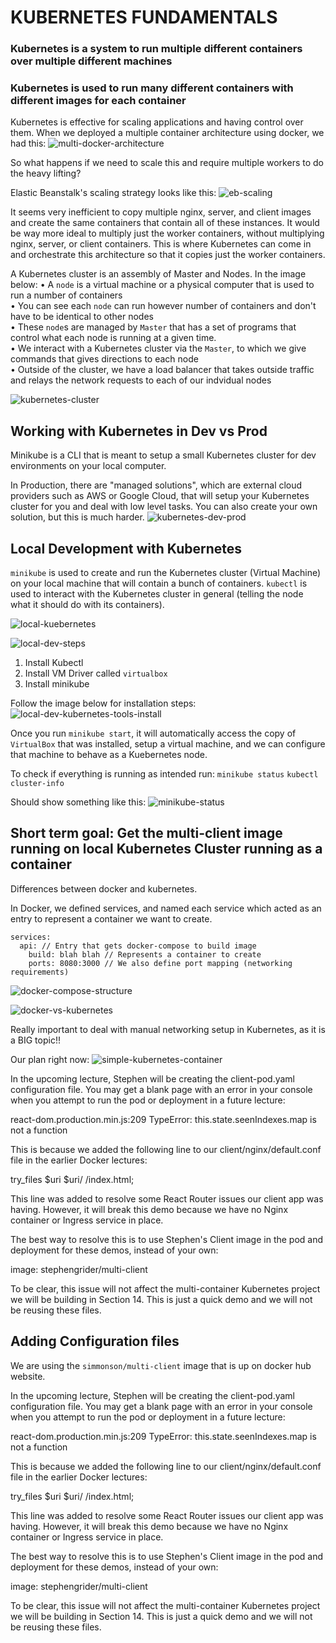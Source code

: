 # KUBERNETES FUNDAMENTALS


### Kubernetes is a system to run multiple different containers over multiple different machines
### Kubernetes is used to run many different containers with different images for each container

Kubernetes is effective for scaling applications and having control over them. When we deployed a multiple container architecture using docker, we had this:
![multi-docker-architecture](./readme-images/multi-docker-architecture.png)

So what happens if we need to scale this and require multiple workers to do the heavy lifting?

Elastic Beanstalk's scaling strategy looks like this:
![eb-scaling](./readme-images/eb-scaling.png)

It seems very inefficient to copy multiple nginx, server, and client images and create the same containers that contain all of these instances. It would be way more ideal to multiply just the worker containers, without multiplying nginx, server, or client containers. This is where Kubernetes can come in and orchestrate this architecture so that it copies just the worker containers.

A Kubernetes cluster is an assembly of Master and Nodes. In the image below:
• A `node` is a virtual machine or a physical computer that is used to run a number of containers    
• You can see each `node` can run however number of containers and don't have to be identical to other nodes    
• These `node`s are managed by `Master` that has a set of programs that control what each node is running at a given time.    
• We interact with a Kubernetes cluster via the `Master`, to which we give commands that gives directions to each node    
• Outside of the cluster, we have a load balancer that takes outside traffic and relays the network requests to each of our indvidual nodes    

![kubernetes-cluster](./readme-images/kubernetes-cluster.png)

## Working with Kubernetes in Dev vs Prod
Minikube is a CLI that is meant to setup a small Kubernetes cluster for dev environments on your local computer.

In Production, there are "managed solutions", which are external cloud providers such as AWS or Google Cloud, that will setup your Kubernetes cluster for you and deal with low level tasks. You can also create your own solution, but this is much harder.
![kubernetes-dev-prod](./readme-images/kubernetes-dev-prod.png)

## Local Development with Kubernetes
`minikube` is used to create and run the Kubernetes cluster (Virtual Machine) on your local machine that will contain a bunch of containers.
`kubectl` is used to interact with the Kubernetes cluster in general (telling the node what it should do with its containers).

![local-kuebernetes](./readme-images/local-kuebernetes.png)

![local-dev-steps](./readme-images/local-dev-steps.png)
1. Install Kubectl
2. Install VM Driver called `virtualbox`
3. Install minikube

Follow the image below for installation steps:
![local-dev-kubernetes-tools-install](./readme-images/local-dev-kubernetes-tools-install.png)

Once you run `minikube start`, it will automatically access the copy of `VirtualBox` that was installed, setup a virtual machine, and we can configure that machine to behave as a Kuebernetes node.

To check if everything is running as intended run:
`minikube status`
`kubectl cluster-info`

Should show something like this:
![minikube-status](./readme-images/minikube-status.png)

## Short term goal: Get the multi-client image running on local Kubernetes Cluster running as a container
Differences between docker and kubernetes.

In Docker, we defined services, and named each service which acted as an entry to represent a container we want to create.
```
services: 
  api: // Entry that gets docker-compose to build image
    build: blah blah // Represents a container to create
    ports: 8080:3000 // We also define port mapping (networking requirements)
```
![docker-compose-structure](./readme-images/docker-compose-structure.png)

![docker-vs-kubernetes](./readme-images/docker-vs-kubernetes.png)

Really important to deal with manual networking setup in Kubernetes, as it is a BIG topic!!

Our plan right now:
![simple-kubernetes-container](./readme-images/simple-kubernetes-container.png)

In the upcoming lecture, Stephen will be creating the client-pod.yaml configuration file. You may get a blank page with an error in your console when you attempt to run the pod or deployment in a future lecture:

react-dom.production.min.js:209 TypeError: this.state.seenIndexes.map is not a function

This is because we added the following line to our client/nginx/default.conf file in the earlier Docker lectures:

try_files $uri $uri/ /index.html;

This line was added to resolve some React Router issues our client app was having. However, it will break this demo because we have no Nginx container or Ingress service in place.

The best way to resolve this is to use Stephen's Client image in the pod and deployment for these demos, instead of your own:

image: stephengrider/multi-client

To be clear, this issue will not affect the multi-container Kubernetes project we will be building in Section 14. This is just a quick demo and we will not be reusing these files.

## Adding Configuration files
We are using the `simmonson/multi-client` image that is up on docker hub website.

In the upcoming lecture, Stephen will be creating the client-pod.yaml configuration file. You may get a blank page with an error in your console when you attempt to run the pod or deployment in a future lecture:

react-dom.production.min.js:209 TypeError: this.state.seenIndexes.map is not a function

This is because we added the following line to our client/nginx/default.conf file in the earlier Docker lectures:

try_files $uri $uri/ /index.html;

This line was added to resolve some React Router issues our client app was having. However, it will break this demo because we have no Nginx container or Ingress service in place.

The best way to resolve this is to use Stephen's Client image in the pod and deployment for these demos, instead of your own:

image: stephengrider/multi-client

To be clear, this issue will not affect the multi-container Kubernetes project we will be building in Section 14. This is just a quick demo and we will not be reusing these files.
